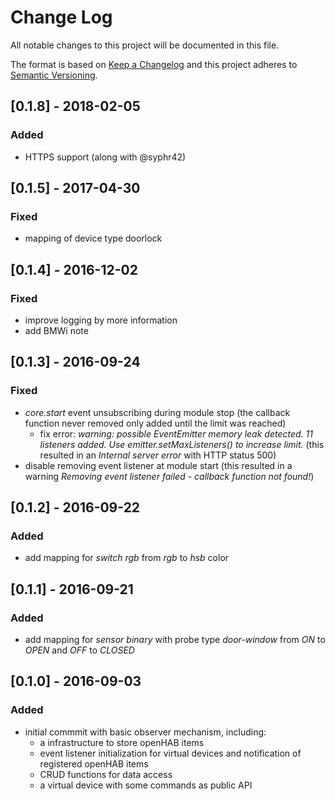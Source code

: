 # Change Log
All notable changes to this project will be documented in this file.

The format is based on [Keep a Changelog](http://keepachangelog.com/)
and this project adheres to [Semantic Versioning](http://semver.org/).

## [0.1.8] - 2018-02-05
### Added
- HTTPS support (along with @syphr42)

## [0.1.5] - 2017-04-30
### Fixed
- mapping of device type doorlock

## [0.1.4] - 2016-12-02
### Fixed
- improve logging by more information
- add BMWi note

## [0.1.3] - 2016-09-24
### Fixed
- *core.start* event unsubscribing during module stop (the callback function never removed only added until the limit was reached)
    - fix error: *warning: possible EventEmitter memory leak detected. 11 listeners added. Use emitter.setMaxListeners() to increase limit.* (this resulted in an *Internal server error* with HTTP status 500)
- disable removing event listener at module start (this resulted in a warning *Removing event listener failed - callback function not found!*)

## [0.1.2] - 2016-09-22
### Added
- add mapping for *switch rgb* from *rgb* to *hsb* color

## [0.1.1] - 2016-09-21
### Added
- add mapping for *sensor binary* with probe type *door-window* from *ON* to *OPEN* and *OFF* to *CLOSED*

## [0.1.0] - 2016-09-03
### Added
- initial commmit with basic observer mechanism, including:
    - a infrastructure to store openHAB items
    - event listener initialization for virtual devices and notification of registered openHAB items
    - CRUD functions for data access
    - a virtual device with some commands as public API
